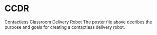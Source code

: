 # CCDR
Contactless Classroom Delivery Robot
The poster file above decribes the purpose and goals for creating a contactless delivery robot.
